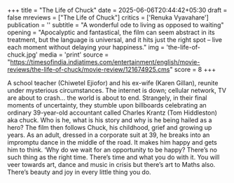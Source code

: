 +++
title = "The Life of Chuck"
date = 2025-06-06T20:44:42+05:30
draft = false
mreviews = ["The Life of Chuck"]
critics = ['Renuka Vyavahare']
publication = ''
subtitle = "A wonderful ode to living as opposed to waiting"
opening = "Apocalyptic and fantastical, the film can seem abstract in its treatment, but the language is universal, and it hits just the right spot – live each moment without delaying your happiness."
img = 'the-life-of-chuck.jpg'
media = 'print'
source = "https://timesofindia.indiatimes.com/entertainment/english/movie-reviews/the-life-of-chuck/movie-review/121674925.cms"
score = 8
+++

A school teacher (Chiwetel Ejiofor) and his ex-wife (Karen Gillan), reunite under mysterious circumstances. The internet is down; cellular network, TV are about to crash… the world is about to end. Strangely, in their final moments of uncertainty, they stumble upon billboards celebrating an ordinary 39-year-old accountant called Charles Krantz (Tom Hiddleston) aka chuck. Who is he, what is his story and why is he being hailed as a hero? The film then follows Chuck, his childhood, grief and growing up years. As an adult, dressed in a corporate suit at 39, he breaks into an impromptu dance in the middle of the road. It makes him happy and gets him to think. ‘Why do we wait for an opportunity to be happy? There’s no such thing as the right time. There’s time and what you do with it. You will veer towards art, dance and music in crisis but there’s art to Maths also. There’s beauty and joy in every little thing you do.
